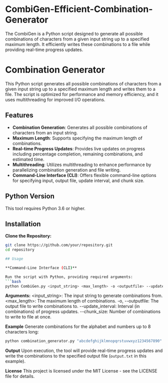 # CombiGen-Efficient-Combination-Generator
The CombiGen is a Python script designed to generate all possible combinations of characters from a given input string up to a specified maximum length. It efficiently writes these combinations to a file while providing real-time progress updates.
# Combination Generator

This Python script generates all possible combinations of characters from a given input string up to a specified maximum length and writes them to a file. The script is optimized for performance and memory efficiency, and it uses multithreading for improved I/O operations.

## Features

- **Combination Generation**: Generates all possible combinations of characters from an input string.
- **Maximum Length**: Supports specifying the maximum length of combinations.
- **Real-time Progress Updates**: Provides live updates on progress including percentage completion, remaining combinations, and estimated time.
- **Multithreading**: Utilizes multithreading to enhance performance by parallelizing combination generation and file writing.
- **Command-Line Interface (CLI)**: Offers flexible command-line options for specifying input, output file, update interval, and chunk size.

## Python Version

This tool requires Python 3.6 or higher.

## Installation

**Clone the Repository:**

   ```bash
   git clone https://github.com/your/repository.git
   cd repository

## Usage

**Command-Line Interface (CLI)**

Run the script with Python, providing required arguments:
```bash
python CombiGen.py <input_string> <max_length> -o <outputfile> --update_interval <update_interval> --chunk_size <chunk_size>
```
**Arguments:**
<input_string>: The input string to generate combinations from.
<max_length>: The maximum length of combinations.
-o, --outputfile: The output file to write combinations to.
--update_interval: Interval (in combinations) of progress updates.
--chunk_size: Number of combinations to write to file at once.

**Example**
Generate combinations for the alphabet and numbers up to 8 characters long:
```bash
python combination_generator.py "abcdefghijklmnopqrstuvwxyz1234567890" 8 -o output.txt --update_interval 1000 --chunk_size 10000
```
**Output**
Upon execution, the tool will provide real-time progress updates and write the combinations to the specified output file (`output.txt` in this example).

**License**
This project is licensed under the MIT License - see the LICENSE file for details.
